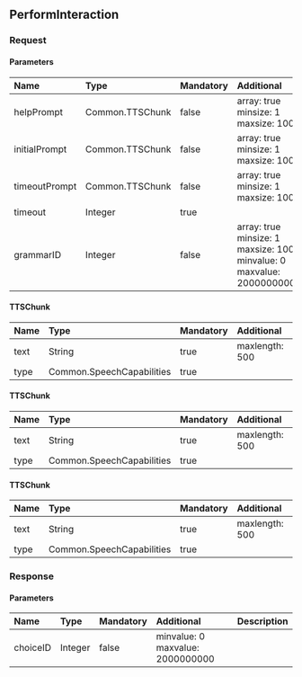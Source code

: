 ## PerformInteraction


### Request

#### Parameters

|Name|Type|Mandatory|Additional|Description|
|:---|:---|:--------|:---------|:----------|
|helpPrompt|Common.TTSChunk|false|array: true<br>minsize: 1<br>maxsize: 100||
|initialPrompt|Common.TTSChunk|false|array: true<br>minsize: 1<br>maxsize: 100||
|timeoutPrompt|Common.TTSChunk|false|array: true<br>minsize: 1<br>maxsize: 100||
|timeout|Integer|true|||
|grammarID|Integer|false|array: true<br>minsize: 1<br>maxsize: 100<br>minvalue: 0<br>maxvalue: 2000000000||

#### TTSChunk

|Name|Type|Mandatory|Additional|Description|
|:---|:---|:--------|:---------|:----------|
|text|String|true|maxlength: 500||
|type|Common.SpeechCapabilities|true|||

#### TTSChunk

|Name|Type|Mandatory|Additional|Description|
|:---|:---|:--------|:---------|:----------|
|text|String|true|maxlength: 500||
|type|Common.SpeechCapabilities|true|||

#### TTSChunk

|Name|Type|Mandatory|Additional|Description|
|:---|:---|:--------|:---------|:----------|
|text|String|true|maxlength: 500||
|type|Common.SpeechCapabilities|true|||

### Response

#### Parameters

|Name|Type|Mandatory|Additional|Description|
|:---|:---|:--------|:---------|:----------|
|choiceID|Integer|false|minvalue: 0<br>maxvalue: 2000000000||
